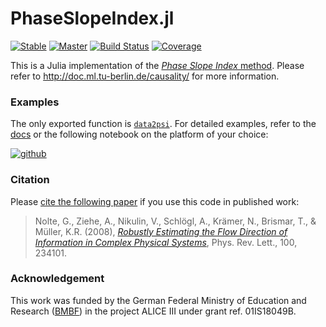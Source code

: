 # PhaseSlopeIndex.jl

[![Stable](https://img.shields.io/badge/docs-stable-blue.svg)](https://ssnio.github.io/PhaseSlopeIndex.jl/stable)
[![Master](https://img.shields.io/badge/docs-master-blue.svg)](https://ssnio.github.io/PhaseSlopeIndex.jl/dev)
[![Build Status](https://github.com/ssnio/PhaseSlopeIndex.jl/workflows/CI/badge.svg)](https://ssnio.github.io/PhaseSlopeIndex.jl/actions)
[![Coverage](https://codecov.io/gh/ssnio/PhaseSlopeIndex.jl/branch/master/graph/badge.svg)](https://codecov.io/gh/ssnio/PhaseSlopeIndex.jl)

This is a Julia implementation of the [*Phase Slope Index* method](http://link.aps.org/abstract/PRL/v100/e234101). Please refer to http://doc.ml.tu-berlin.de/causality/ for more information.

### Examples
The only exported function is [`data2psi`](https://ssnio.github.io/PhaseSlopeIndex.jl/dev/#Functions). For detailed examples, refer to the [docs](https://ssnio.github.io/PhaseSlopeIndex.jl/dev/generated/examples/) or the following notebook on the platform of your choice:


[![github](https://img.shields.io/badge/render-GitHub%20notebook-blue)](https://github.com/ssnio/PhaseSlopeIndex.jl/blob/gh-pages/dev/generated/examples.ipynb)
<!-- [![binder](https://mybinder.org/badge_logo.svg)](https://mybinder.org/v2/gh/ssnio/PhaseSlopeIndex.jl/gh-pages?filepath=dev/generated/examples.ipynb) -->
<!-- [![nbviewer](https://img.shields.io/badge/render-nbviewer-orange.svg)](https://nbviewer.jupyter.org/github/ssnio/PhaseSlopeIndex.jl/blob/gh-pages/dev/generated/examples.ipynb) -->


### Citation
Please [cite the following paper](https://github.com/ssnio/PhaseSlopeIndex.jl/blob/master/citation.bib) if you use this code in published work:
> Nolte, G., Ziehe, A., Nikulin, V., Schlögl, A., Krämer, N., Brismar, T., & Müller, K.R. (2008), *[Robustly Estimating the Flow Direction of Information in Complex Physical Systems](http://link.aps.org/abstract/PRL/v100/e234101)*, Phys. Rev. Lett., 100, 234101. 

### Acknowledgement
This work was funded by the German Federal Ministry of Education and Research ([BMBF](https://www.bmbf.de/)) in the project ALICE III under grant ref. 01IS18049B.
